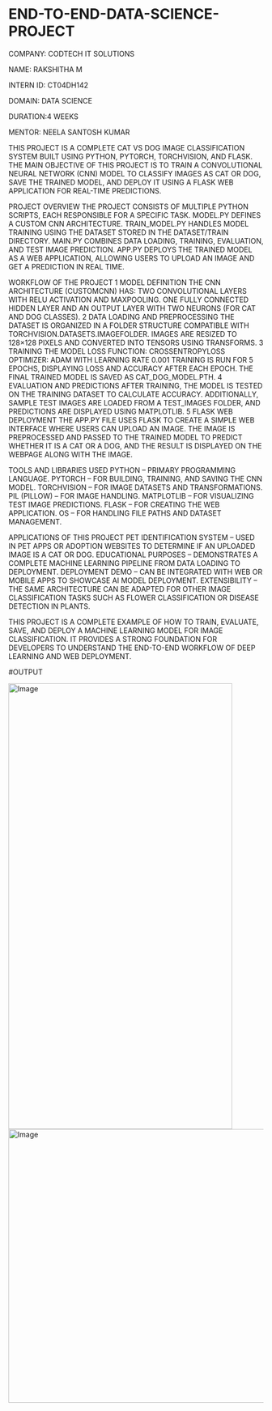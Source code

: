 # END-TO-END-DATA-SCIENCE-PROJECT

COMPANY: CODTECH IT SOLUTIONS

NAME: RAKSHITHA M

INTERN ID: CT04DH142

DOMAIN: DATA SCIENCE

DURATION:4 WEEKS

MENTOR: NEELA SANTOSH KUMAR

THIS PROJECT IS A COMPLETE CAT VS DOG IMAGE CLASSIFICATION SYSTEM BUILT USING PYTHON, PYTORCH, TORCHVISION, AND FLASK. THE MAIN OBJECTIVE OF THIS PROJECT IS TO TRAIN A CONVOLUTIONAL NEURAL NETWORK (CNN) MODEL TO CLASSIFY IMAGES AS CAT OR DOG, SAVE THE TRAINED MODEL, AND DEPLOY IT USING A FLASK WEB APPLICATION FOR REAL-TIME PREDICTIONS.

PROJECT OVERVIEW
THE PROJECT CONSISTS OF MULTIPLE PYTHON SCRIPTS, EACH RESPONSIBLE FOR A SPECIFIC TASK.
MODEL.PY DEFINES A CUSTOM CNN ARCHITECTURE.
TRAIN_MODEL.PY HANDLES MODEL TRAINING USING THE DATASET STORED IN THE DATASET/TRAIN DIRECTORY.
MAIN.PY COMBINES DATA LOADING, TRAINING, EVALUATION, AND TEST IMAGE PREDICTION.
APP.PY DEPLOYS THE TRAINED MODEL AS A WEB APPLICATION, ALLOWING USERS TO UPLOAD AN IMAGE AND GET A PREDICTION IN REAL TIME.

WORKFLOW OF THE PROJECT
1️ MODEL DEFINITION
THE CNN ARCHITECTURE (CUSTOMCNN) HAS:
TWO CONVOLUTIONAL LAYERS WITH RELU ACTIVATION AND MAXPOOLING.
ONE FULLY CONNECTED HIDDEN LAYER AND AN OUTPUT LAYER WITH TWO NEURONS (FOR CAT AND DOG CLASSES).
2️ DATA LOADING AND PREPROCESSING
THE DATASET IS ORGANIZED IN A FOLDER STRUCTURE COMPATIBLE WITH TORCHVISION.DATASETS.IMAGEFOLDER. IMAGES ARE RESIZED TO 128×128 PIXELS AND CONVERTED INTO TENSORS USING TRANSFORMS.
3️ TRAINING THE MODEL
LOSS FUNCTION: CROSSENTROPYLOSS
OPTIMIZER: ADAM WITH LEARNING RATE 0.001
TRAINING IS RUN FOR 5 EPOCHS, DISPLAYING LOSS AND ACCURACY AFTER EACH EPOCH.
THE FINAL TRAINED MODEL IS SAVED AS CAT_DOG_MODEL.PTH.
4️ EVALUATION AND PREDICTIONS
AFTER TRAINING, THE MODEL IS TESTED ON THE TRAINING DATASET TO CALCULATE ACCURACY. ADDITIONALLY, SAMPLE TEST IMAGES ARE LOADED FROM A TEST_IMAGES FOLDER, AND PREDICTIONS ARE DISPLAYED USING MATPLOTLIB.
5️ FLASK WEB DEPLOYMENT
THE APP.PY FILE USES FLASK TO CREATE A SIMPLE WEB INTERFACE WHERE USERS CAN UPLOAD AN IMAGE. THE IMAGE IS PREPROCESSED AND PASSED TO THE TRAINED MODEL TO PREDICT WHETHER IT IS A CAT OR A DOG, AND THE RESULT IS DISPLAYED ON THE WEBPAGE ALONG WITH THE IMAGE.

TOOLS AND LIBRARIES USED
PYTHON – PRIMARY PROGRAMMING LANGUAGE.
PYTORCH – FOR BUILDING, TRAINING, AND SAVING THE CNN MODEL.
TORCHVISION – FOR IMAGE DATASETS AND TRANSFORMATIONS.
PIL (PILLOW) – FOR IMAGE HANDLING.
MATPLOTLIB – FOR VISUALIZING TEST IMAGE PREDICTIONS.
FLASK – FOR CREATING THE WEB APPLICATION.
OS – FOR HANDLING FILE PATHS AND DATASET MANAGEMENT.

 APPLICATIONS OF THIS PROJECT
 PET IDENTIFICATION SYSTEM – USED IN PET APPS OR ADOPTION WEBSITES TO DETERMINE IF AN UPLOADED IMAGE IS A CAT OR DOG.
 EDUCATIONAL PURPOSES – DEMONSTRATES A COMPLETE MACHINE LEARNING PIPELINE FROM DATA LOADING TO DEPLOYMENT.
 DEPLOYMENT DEMO – CAN BE INTEGRATED WITH WEB OR MOBILE APPS TO SHOWCASE AI MODEL DEPLOYMENT.
 EXTENSIBILITY – THE SAME ARCHITECTURE CAN BE ADAPTED FOR OTHER IMAGE CLASSIFICATION TASKS SUCH AS FLOWER CLASSIFICATION OR DISEASE DETECTION IN PLANTS.

 THIS PROJECT IS A COMPLETE EXAMPLE OF HOW TO TRAIN, EVALUATE, SAVE, AND DEPLOY A MACHINE LEARNING MODEL FOR IMAGE CLASSIFICATION. IT PROVIDES A STRONG FOUNDATION FOR DEVELOPERS TO UNDERSTAND THE END-TO-END WORKFLOW OF DEEP LEARNING AND WEB DEPLOYMENT.

#OUTPUT

<img width="442" height="881" alt="Image" src="https://github.com/user-attachments/assets/870ed2dc-9d95-4966-b528-0222c73908f1" />
<img width="510" height="541" alt="Image" src="https://github.com/user-attachments/assets/79ce3a8b-9f75-4adb-b776-d4ed4d8ab22d" />
